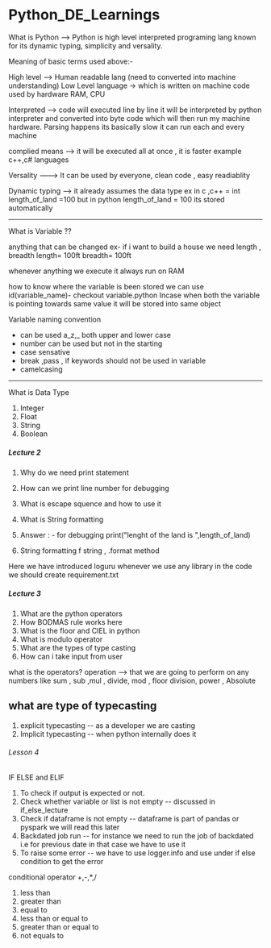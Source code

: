 # Python_DE_Learnings

What is Python  --> Python is high level interpreted programing lang known for its dynamic typing, simplicity and versality.

Meaning of basic terms used above:-

High level --> Human readable lang (need to converted into machine understanding)
Low Level language -> which is written on machine code used by hardware RAM, CPU

Interpreted --> code will executed line by line it will be interpreted by python interpreter and converted into byte code which will then run my machine hardware.
Parsing happens its basically slow 
it can run each and every machine 

complied means --> it will be executed all at once , it is faster example c++,c# languages

Versality ---> It can be used by everyone, clean code , easy readiablity  

Dynamic typing --> it already assumes the data type 
ex in c ,c++ = int length_of_land =100
but in python 
length_of_land = 100 its stored automatically

---------------------------------------------------------------------------------
What is Variable ??

anything that can be changed
ex- if i want to build a house we need length , breadth 
length= 100ft
breadth= 100ft

whenever anything we execute it always run on RAM

how to know where the variable is been stored we can use id(variable_name)- checkout variable.python
Incase when both the variable is pointing towards same value it will be stored into same object

Variable naming convention
- can be used a_z,_ both upper and lower case
- number can be used but not in the starting 
- case sensative
- break ,pass , if keywords should not be used in variable
- camelcasing

---------------------------------------------------------------

What is Data Type
1. Integer 
2. Float
3. String
4. Boolean


##### Lecture 2 ####

1. Why do we need print statement
2. How can we print line number for debugging 
3. What is escape squence and how to use it
4. What is String formatting


1. Answer : - for debugging 
print("lenght of the land is ",length_of_land)


4. String formatting 
f string , .format method 

Here we have introduced loguru whenever we use any library in the code we should create requirement.txt 


##### Lecture 3 ####

1. What are the python operators 
2. How BODMAS rule works here 
3. What is the floor and CIEL in python 
4. What is modulo operator 
5. What are the types of type casting 
6. How can i take input from user

what is the operators?
operation --> that we are going to perform on any numbers
like sum , sub ,mul , divide, mod , floor division, power , Absolute

## what are type of typecasting 

1. explicit typecasting -- as a developer we are casting 
2. Implicit typecasting -- when python internally does it 

###### Lesson 4  ##########

IF ELSE and ELIF

1. To check if output is expected or not.
2. Check whether variable or list is not empty -- discussed in if_else_lecture
3. Check if dataframe is not empty -- dataframe is part of pandas or pyspark we will read this later 
4. Backdated job run -- for instance we need to run the job of backdated i.e for previous date in that case we have to use it 
5. To raise some error -- we have to use logger.info and use under if else condition to get the error

conditional operator 
+,-,*,/
1. less than
2. greater than
3. equal to 
4. less than or equal to 
5. greater than or equal to
6. not equals to